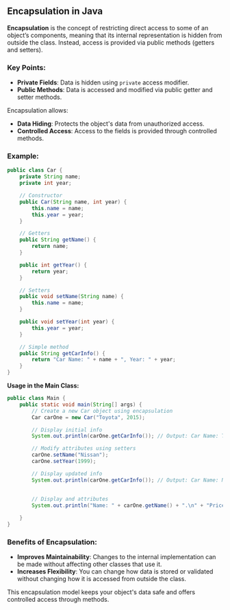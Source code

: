 ## **Encapsulation in Java**

**Encapsulation** is the concept of restricting direct access to some of an object’s components, meaning that its internal representation is hidden from outside the class. Instead, access is provided via public methods (getters and setters).

### Key Points:

-   **Private Fields**: Data is hidden using `private` access modifier.
-   **Public Methods**: Data is accessed and modified via public getter and setter methods.

Encapsulation allows:

-   **Data Hiding**: Protects the object's data from unauthorized access.
-   **Controlled Access**: Access to the fields is provided through controlled methods.

### Example:

```java
public class Car {
    private String name;
    private int year;

    // Constructor
    public Car(String name, int year) {
        this.name = name;
        this.year = year;
    }

    // Getters
    public String getName() {
        return name;
    }

    public int getYear() {
        return year;
    }

    // Setters
    public void setName(String name) {
        this.name = name;
    }

    public void setYear(int year) {
        this.year = year;
    }

    // Simple method
    public String getCarInfo() {
        return "Car Name: " + name + ", Year: " + year;
    }
}
```
**Usage in the Main Class:**

```java
public class Main {
    public static void main(String[] args) {
        // Create a new Car object using encapsulation
        Car carOne = new Car("Toyota", 2015);

        // Display initial info
        System.out.println(carOne.getCarInfo()); // Output: Car Name: Toyota, Year: 2015

        // Modify attributes using setters
        carOne.setName("Nissan");
        carOne.setYear(1999);

        // Display updated info
        System.out.println(carOne.getCarInfo()); // Output: Car Name: Nissan, Year: 1999
        
        
        // Display and attributes 
        System.out.println("Name: " + carOne.getName() + ".\n" + "Price: " + carOne.getYear());

    }
}
```
### Benefits of Encapsulation:

-   **Improves Maintainability**: Changes to the internal implementation can be made without affecting other classes that use it.
-   **Increases Flexibility**: You can change how data is stored or validated without changing how it is accessed from outside the class.

This encapsulation model keeps your object's data safe and offers controlled access through methods.


